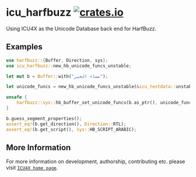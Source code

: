 # icu_harfbuzz [![crates.io](https://img.shields.io/crates/v/icu_harfbuzz)](https://crates.io/crates/icu_harfbuzz)

Using ICU4X as the Unicode Database back end for HarfBuzz.

## Examples

```rust
use harfbuzz::{Buffer, Direction, sys};
use icu_harfbuzz::new_hb_unicode_funcs_unstable;

let mut b = Buffer::with("مساء الخير");

let unicode_funcs = new_hb_unicode_funcs_unstable(&icu_testdata::unstable()).unwrap();

unsafe {
    harfbuzz::sys::hb_buffer_set_unicode_funcs(b.as_ptr(), unicode_funcs.as_ptr());
}

b.guess_segment_properties();
assert_eq!(b.get_direction(), Direction::RTL);
assert_eq!(b.get_script(), sys::HB_SCRIPT_ARABIC);
```

## More Information

For more information on development, authorship, contributing etc. please visit [`ICU4X home page`](https://github.com/unicode-org/icu4x).
